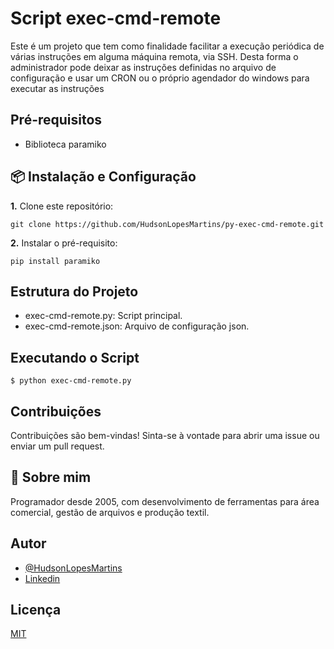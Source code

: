 # Script exec-cmd-remote
Este é um projeto que tem como finalidade facilitar a execução periódica de várias instruções em alguma máquina remota, via SSH.
Desta forma o administrador pode deixar as instruções definidas no arquivo de configuração e usar um CRON ou o próprio agendador do windows para executar as instruções

## Pré-requisitos
- Biblioteca paramiko

## 📦 Instalação e Configuração
**1.** Clone este repositório:
```
git clone https://github.com/HudsonLopesMartins/py-exec-cmd-remote.git
```
**2.** Instalar o pré-requisito:

```
pip install paramiko
```
## Estrutura do Projeto
- exec-cmd-remote.py: Script principal.
- exec-cmd-remote.json: Arquivo de configuração json.

## Executando o Script
```
$ python exec-cmd-remote.py
```

## Contribuições
Contribuições são bem-vindas! Sinta-se à vontade para abrir uma issue ou enviar um pull request.
## 🚀 Sobre mim
Programador desde 2005, com desenvolvimento de ferramentas para área comercial, gestão de arquivos e produção textil.
## Autor

- [@HudsonLopesMartins](https://github.com/HudsonLopesMartins)
- [Linkedin](https://www.linkedin.com/in/hudson-lopes-martins-25123119/)


## Licença

[MIT](https://choosealicense.com/licenses/mit/)
